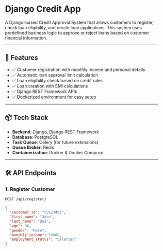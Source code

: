 # Django Credit App

A Django-based Credit Approval System that allows customers to register, check loan eligibility, and create loan applications. This system uses predefined business logic to approve or reject loans based on customer financial information.

---

## 🚀 Features

- ✅ Customer registration with monthly income and personal details
- ✅ Automatic loan approval limit calculation
- ✅ Loan eligibility check based on credit rules
- ✅ Loan creation with EMI calculations
- ✅ Django REST Framework APIs
- ✅ Dockerized environment for easy setup

---

## 📦 Tech Stack

- **Backend**: Django, Django REST Framework
- **Database**: PostgreSQL
- **Task Queue**: Celery (for future extensions)
- **Queue Broker**: Redis
- **Containerization**: Docker & Docker Compose

---

## 🛠️ API Endpoints

### 1. Register Customer
`POST /api/register/`

```json
{
  "customer_id": "CU123456",
  "first_name": "John",
  "last_name": "Doe",
  "age": 30,
  "gender": "Male",
  "monthly_income": 50000,
  "employment_status": "Salaried"
}
